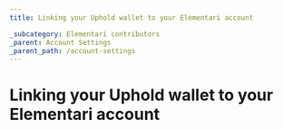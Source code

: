 ```yaml
---
title: Linking your Uphold wallet to your Elementari account

_subcategory: Elementari contributors
_parent: Account Settings
_parent_path: /account-settings
---
```


# Linking your Uphold wallet to your Elementari account